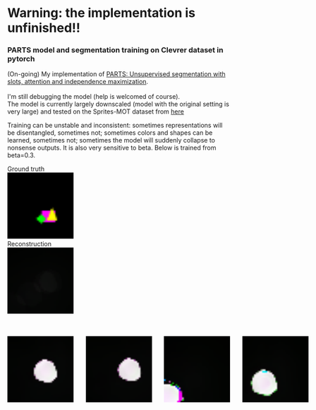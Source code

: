 # Warning: the implementation is unfinished!! 
### PARTS model and segmentation training on Clevrer dataset in pytorch
(On-going) My implementation of [PARTS: Unsupervised segmentation with slots, attention and independence maximization](https://openaccess.thecvf.com/content/ICCV2021/papers/Zoran_PARTS_Unsupervised_Segmentation_With_Slots_Attention_and_Independence_Maximization_ICCV_2021_paper.pdf).
<br/><br/>
I'm still debugging the model (help is welcomed of course). \
The model is currently largely downscaled (model with the original setting is very large) and tested on the Sprites-MOT dataset from [here](https://github.com/ecker-lab/object-centric-representation-benchmark)

Training can be unstable and inconsistent: sometimes representations will be disentangled, sometimes not; sometimes colors and shapes can be learned, sometimes not; sometimes the model will suddenly collapse to nonsense outputs. It is also very sensitive to beta. Below is trained from beta=0.3. 

<div>Ground truth<br/><img width="150" alt="" src="/images/gt1.gif"></div>  <nobr/> <div>Reconstruction<br/><img width="150" alt="" src="/images/recon1.gif"></div><br/><br/>


<img width="150" alt="" src="/images/0_1.gif"> &nbsp;&nbsp;&nbsp;&nbsp;&nbsp; <img width="150" alt="" src="/images/1_1.gif"> &nbsp;&nbsp;&nbsp;&nbsp;&nbsp; <img width="150" alt="" src="/images/2_1.gif"> &nbsp;&nbsp;&nbsp;&nbsp;&nbsp; <img width="150" alt="" src="/images/3_1.gif">
